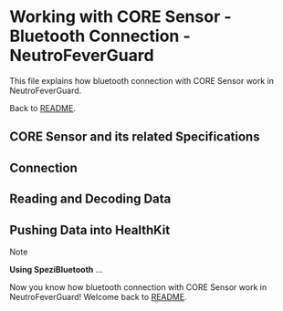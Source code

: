 <!--

This source file is part of the NeutroFeverGuard based on the Stanford Spezi Template Application project

SPDX-FileCopyrightText: 2025 Stanford University

SPDX-License-Identifier: MIT

-->

# Working with CORE Sensor - Bluetooth Connection - NeutroFeverGuard
This file explains how bluetooth connection with CORE Sensor work in NeutroFeverGuard.

Back to [README](../README.md).

## CORE Sensor and its related Specifications

## Connection

## Reading and Decoding Data

## Pushing Data into HealthKit


> [!NOTE]  
> **Using SpeziBluetooth** ...


Now you know how bluetooth connection with CORE Sensor work in NeutroFeverGuard! Welcome back to [README](../README.md).